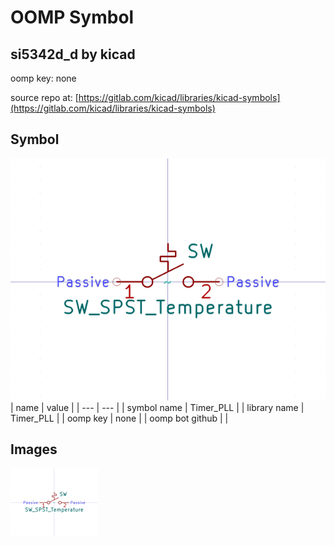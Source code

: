 # OOMP Symbol  
## si5342d_d  by kicad  
  
oomp key: none  
  
source repo at: [https://gitlab.com/kicad/libraries/kicad-symbols](https://gitlab.com/kicad/libraries/kicad-symbols)  
## Symbol  
  
[![working.png](working_600.png)](working.png)  
| name | value | 
| --- | --- | 
| symbol name | Timer_PLL | 
| library name | Timer_PLL | 
| oomp key | none | 
| oomp bot github |  | 
## Images  
  
[![working.png](working_140.png)](working.png)  
